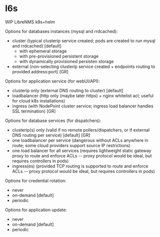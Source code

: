 # l6s
WIP LibreNMS k8s+helm

Options for databases instances (mysql and rrdcached):

- cluster (typical clusterip service created; pods are created to run mysql and rrdcached) [default]
  - with ephemeral storage
  - with pre-provisioned persistent storage
  - with dynamically provisioned persisten storage
- external (non-selecting clusterip service created + endpoints routing to provided address:port) [GR]

Options for application service (for webUI/API):

- clusterip only (external DNS routing to cluster) [default]
- loadbalancer (http only (maybe later https) + nginx whitelist acl; useful for cloud k8s installations)
- ingress (with NodePoint cluster service; ingress load balancer handles SSL termination) [GR]

Options for database services (for dispatchers):

- clusterip(s) only (valid if no remote pollers/dispatchers, or if external DNS routing per service) [default] [GR]
- one loadbalancer per service (dangerous without ACLs anywhere in route; some cloud providers support source IP restrictions)
- one load balancer for all services (requires lightweight static gateway proxy to route and enforce ACLs -- proxy protocol would be ideal, but requires controllers in pods)
- ingress(es) (provided TCP routing is supported to route and enforce ACLs -- proxy protocol would be ideal, but requires controllers in pods)

Options for credential rotation:

- never
- on-demand [default]
- periodic

Options for application update:

- never
- on-demand [default]
- periodic

